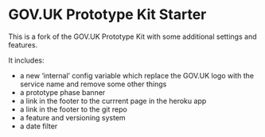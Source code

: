 # GOV.UK Prototype Kit Starter

This is a fork of the GOV.UK Prototype Kit with some additional settings and features.

It includes:

- a new ‘internal’ config variable which replace the GOV.UK logo with the service name and remove some other things
- a prototype phase banner
- a link in the footer to the currrent page in the heroku app
- a link in the footer to the git repo
- a feature and versioning system
- a date filter
